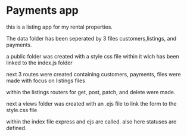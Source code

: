 # Payments app
this is a listing app for my rental properties. 

The data folder has been seperated by 3 files customers,listings, and payments.

a public folder was created with a style css file within it wich has been linked to the index.js folder

next 3 routes were created containing customers, payments, files were made with focus on listings files

within the listings 
routers for get, post, patch, and delete were made.

next a views folder was created with an .ejs file to link the form to the style.css file

within the index file express and ejs are called. also here statuses are defined.

